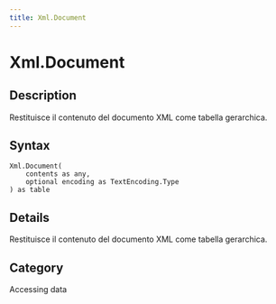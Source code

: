 ```yaml
---
title: Xml.Document
---
```


# Xml.Document


## Description

Restituisce il contenuto del documento XML come tabella gerarchica.


## Syntax

```powerquery
Xml.Document(
    contents as any,
    optional encoding as TextEncoding.Type
) as table
```


## Details

Restituisce il contenuto del documento XML come tabella gerarchica.



## Category
Accessing data
